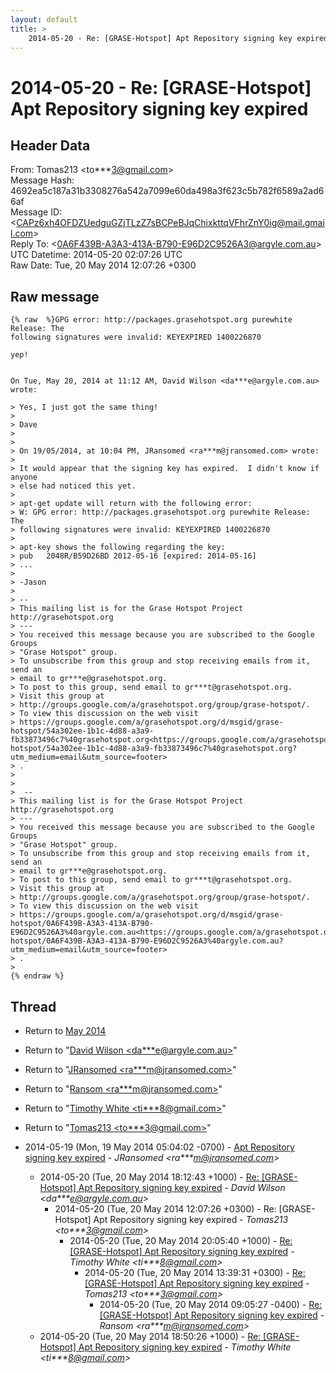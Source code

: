 ```yaml
---
layout: default
title: >
    2014-05-20 - Re: [GRASE-Hotspot] Apt Repository signing key expired
---
```


# 2014-05-20 - Re: [GRASE-Hotspot] Apt Repository signing key expired

## Header Data

From: Tomas213 \<to***3@gmail.com\><br>
Message Hash: 4692ea5c187a31b3308276a542a7099e60da498a3f623c5b782f6589a2ad66af<br>
Message ID: \<CAPz6xh4OFDZUedguGZjTLzZ7sBCPeBJqChixkttqVFhrZnY0ig@mail.gmail.com\><br>
Reply To: \<0A6F439B-A3A3-413A-B790-E96D2C9526A3@argyle.com.au\><br>
UTC Datetime: 2014-05-20 02:07:26 UTC<br>
Raw Date: Tue, 20 May 2014 12:07:26 +0300<br>

## Raw message

```
{% raw  %}GPG error: http://packages.grasehotspot.org purewhite Release: The
following signatures were invalid: KEYEXPIRED 1400226870

yep!


On Tue, May 20, 2014 at 11:12 AM, David Wilson <da***e@argyle.com.au> wrote:

> Yes, I just got the same thing!
>
> Dave
>
>
> On 19/05/2014, at 10:04 PM, JRansomed <ra***m@jransomed.com> wrote:
>
> It would appear that the signing key has expired.  I didn't know if anyone
> else had noticed this yet.
>
> apt-get update will return with the following error:
> W: GPG error: http://packages.grasehotspot.org purewhite Release: The
> following signatures were invalid: KEYEXPIRED 1400226870
>
> apt-key shows the following regarding the key:
> pub   2048R/B59D26BD 2012-05-16 [expired: 2014-05-16]
> ...
>
> -Jason
>
> --
> This mailing list is for the Grase Hotspot Project http://grasehotspot.org
> ---
> You received this message because you are subscribed to the Google Groups
> "Grase Hotspot" group.
> To unsubscribe from this group and stop receiving emails from it, send an
> email to gr***e@grasehotspot.org.
> To post to this group, send email to gr***t@grasehotspot.org.
> Visit this group at
> http://groups.google.com/a/grasehotspot.org/group/grase-hotspot/.
> To view this discussion on the web visit
> https://groups.google.com/a/grasehotspot.org/d/msgid/grase-hotspot/54a302ee-1b1c-4d88-a3a9-fb33873496c7%40grasehotspot.org<https://groups.google.com/a/grasehotspot.org/d/msgid/grase-hotspot/54a302ee-1b1c-4d88-a3a9-fb33873496c7%40grasehotspot.org?utm_medium=email&utm_source=footer>
> .
>
>
>  --
> This mailing list is for the Grase Hotspot Project http://grasehotspot.org
> ---
> You received this message because you are subscribed to the Google Groups
> "Grase Hotspot" group.
> To unsubscribe from this group and stop receiving emails from it, send an
> email to gr***e@grasehotspot.org.
> To post to this group, send email to gr***t@grasehotspot.org.
> Visit this group at
> http://groups.google.com/a/grasehotspot.org/group/grase-hotspot/.
> To view this discussion on the web visit
> https://groups.google.com/a/grasehotspot.org/d/msgid/grase-hotspot/0A6F439B-A3A3-413A-B790-E96D2C9526A3%40argyle.com.au<https://groups.google.com/a/grasehotspot.org/d/msgid/grase-hotspot/0A6F439B-A3A3-413A-B790-E96D2C9526A3%40argyle.com.au?utm_medium=email&utm_source=footer>
> .
>
{% endraw %}
```

## Thread

+ Return to [May 2014](/archive/2014/05)

+ Return to "[David Wilson <da***e<span>@</span>argyle.com.au>](/authors/da___e_at_argyle_com_au)"
+ Return to "[JRansomed <ra***m<span>@</span>jransomed.com>](/authors/ra___m_at_jransomed_com)"
+ Return to "[Ransom <ra***m<span>@</span>jransomed.com>](/authors/ra___m_at_jransomed_com)"
+ Return to "[Timothy White <ti***8<span>@</span>gmail.com>](/authors/ti___8_at_gmail_com)"
+ Return to "[Tomas213 <to***3<span>@</span>gmail.com>](/authors/to___3_at_gmail_com)"

+ 2014-05-19 (Mon, 19 May 2014 05:04:02 -0700) - [Apt Repository signing key expired](/archive/2014/05/e877718893525be6c0a0b69cbe1c20dd1683d901c3d4f1d0ee9c77adf47047dd) - _JRansomed \<ra***m@jransomed.com\>_
  + 2014-05-20 (Tue, 20 May 2014 18:12:43 +1000) - [Re: [GRASE-Hotspot] Apt Repository signing key expired](/archive/2014/05/6125b92861d6e6f5299c00866b6704d18ad983cba1fbc1a62b2986b4de5c4c8c) - _David Wilson \<da***e@argyle.com.au\>_
    + 2014-05-20 (Tue, 20 May 2014 12:07:26 +0300) - Re: [GRASE-Hotspot] Apt Repository signing key expired - _Tomas213 \<to***3@gmail.com\>_
      + 2014-05-20 (Tue, 20 May 2014 20:05:40 +1000) - [Re: [GRASE-Hotspot] Apt Repository signing key expired](/archive/2014/05/d228433bec5d02632cdd6783af2fd57f4169867362878398d208f2211a0f9a7d) - _Timothy White \<ti***8@gmail.com\>_
        + 2014-05-20 (Tue, 20 May 2014 13:39:31 +0300) - [Re: [GRASE-Hotspot] Apt Repository signing key expired](/archive/2014/05/5e6b08286e461e1e5ca1621ae4e1df2f6637b0621738879fde6e7a5f21595bf9) - _Tomas213 \<to***3@gmail.com\>_
          + 2014-05-20 (Tue, 20 May 2014 09:05:27 -0400) - [Re: [GRASE-Hotspot] Apt Repository signing key expired](/archive/2014/05/64167226280c90b07dfdf47671ab4e57a8969acbd718cde6c4d748ba16783ca8) - _Ransom \<ra***m@jransomed.com\>_
  + 2014-05-20 (Tue, 20 May 2014 18:50:26 +1000) - [Re: [GRASE-Hotspot] Apt Repository signing key expired](/archive/2014/05/78a81a7ad77b2d802a7c1916686ed0c59a43251dc9198ca2687272a2ba545ef7) - _Timothy White \<ti***8@gmail.com\>_

